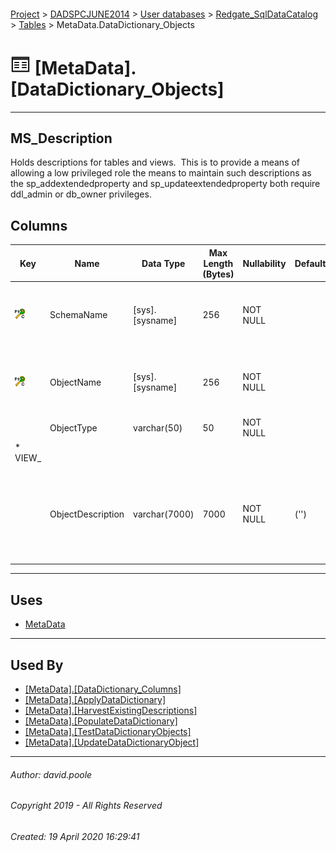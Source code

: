 #### 

[Project](../../../../index.md) > [DADSPCJUNE2014](../../../index.md) > [User databases](../../index.md) > [Redgate_SqlDataCatalog](../index.md) > [Tables](Tables.md) > MetaData.DataDictionary_Objects

# ![Tables](../../../../Images/Table32.png) [MetaData].[DataDictionary_Objects]

---

## <a name="#description"></a>MS_Description

Holds descriptions for tables and views.  This is to provide a means of allowing a low privileged role the means to maintain such descriptions as the sp_addextendedproperty and sp_updateextendedproperty both require ddl_admin or db_owner privileges.

## <a name="#columns"></a>Columns

| Key | Name | Data Type | Max Length (Bytes) | Nullability | Default | Description |
|---|---|---|---|---|---|---|
| [![Cluster Primary Key PK_DataDictionary_Objects: SchemaName\ObjectName](../../../../Images/pkcluster.png)](#indexes) | SchemaName | [sys].[sysname] | 256 | NOT NULL |  | _The schema name in which the object resides_ |
| [![Cluster Primary Key PK_DataDictionary_Objects: SchemaName\ObjectName](../../../../Images/pkcluster.png)](#indexes) | ObjectName | [sys].[sysname] | 256 | NOT NULL |  | _The object name where the object is a table or view_ |
|  | ObjectType | varchar(50) | 50 | NOT NULL |  | _* TABLE
		* VIEW_ |
|  | ObjectDescription | varchar(7000) | 7000 | NOT NULL | ('') | _User friendly text describing the use and any relevant detail about the table or view_ |


---

## <a name="#uses"></a>Uses

* [MetaData](../Security/Schemas/MetaData.md)


---

## <a name="#usedby"></a>Used By

* [[MetaData].[DataDictionary_Columns]](DataDictionary_Columns.md)
* [[MetaData].[ApplyDataDictionary]](../Programmability/Stored_Procedures/ApplyDataDictionary.md)
* [[MetaData].[HarvestExistingDescriptions]](../Programmability/Stored_Procedures/HarvestExistingDescriptions.md)
* [[MetaData].[PopulateDataDictionary]](../Programmability/Stored_Procedures/PopulateDataDictionary.md)
* [[MetaData].[TestDataDictionaryObjects]](../Programmability/Stored_Procedures/TestDataDictionaryObjects.md)
* [[MetaData].[UpdateDataDictionaryObject]](../Programmability/Stored_Procedures/UpdateDataDictionaryObject.md)


---

###### Author:  david.poole

###### Copyright 2019 - All Rights Reserved

###### Created: 19 April 2020 16:29:41

